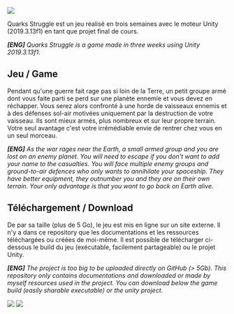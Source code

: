 ![](https://i.imgur.com/1moW4ZU.png)

Quarks Struggle est un jeu réalisé en trois semaines avec le moteur Unity (2019.3.13f1) en tant que projet final de cours.

***[ENG]** Quarks Struggle is a game made in three weeks using Unity 2019.3.13f1.*

## Jeu / Game
Pendant qu'une guerre fait rage pas si loin de la Terre, un petit groupe armé dont vous faite parti se perd sur une planète ennemie et vous devez en réchapper. Vous serez alors confronté à une horde de vaisseaux ennemis et à des défenses sol-air motivées uniquement par la destruction de votre vaisseau. Ils sont mieux armés, plus nombreux et sur leur propre terrain. Votre seul avantage c'est votre irrémédiable envie de rentrer chez vous en un seul morceau.

***[ENG]** As the war rages near the Earth, a small armed group and you are lost on an enemy planet. You will need to escape if you don't want to add your name to the casualties. You will face multiple enemy groups and ground-to-air defences who only wants to annihilate your spaceship. They have better equipment, they outnumber you and they are on their own terrain. Your only advantage is that you want to go back on Earth alive.*

## Téléchargement / Download
De par sa taille (plus de 5 Go), le jeu est mis en ligne sur un site externe. Il n'y a dans ce repository que les documentations et les ressources téléchargées ou créées de moi-même. Il est possible de télécharger ci-dessous le build du jeu (exécutable, facilement partageable) ou le projet Unity.

***[ENG]** The project is too big to be uploaded directly on GitHub (> 5Gb). This repository only contains documentations and downloaded or made by myself resources used in the project. You can download below the game build (easily sharable executable) or the unity project.*

[![](https://i.imgur.com/kKNPXHx.png)](https://mega.nz/folder/oN8T3KxZ#h_qvmdfPdvAjiCbXF26r3A)
[![](https://i.imgur.com/LJ65MYn.png)](https://mega.nz/file/sYMgkZLC#dcR-TAmLRrHOUMANexTK7F8K4QTKCDsNtzXhWSBRTbw)
